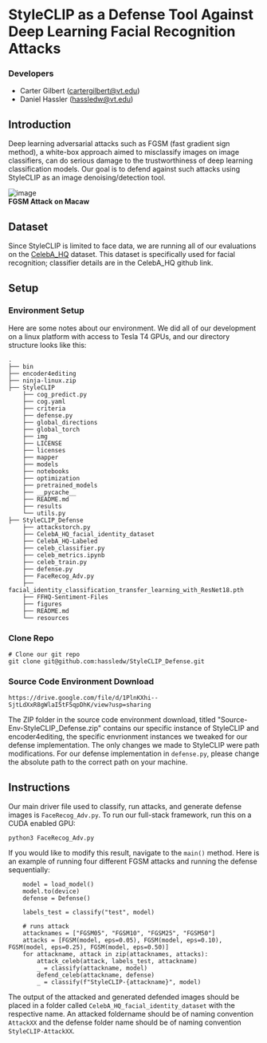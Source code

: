 # StyleCLIP as a Defense Tool Against Deep Learning Facial Recognition Attacks

### Developers
* Carter Gilbert (cartergilbert@vt.edu)
* Daniel Hassler (hassledw@vt.edu)


## Introduction
Deep learning adversarial attacks such as FGSM (fast gradient sign method), a white-box approach aimed to misclassify images on image classifiers, can do serious damage to the trustworthiness of deep learning classification models. Our goal is to defend against such attacks using StyleCLIP as an image denoising/detection tool. 

![image](https://github.com/hassledw/StyleCLIP_Defense/assets/72363518/dbee92af-5e26-4ab0-8a87-e52c8892a6fd)\
**FGSM Attack on Macaw**

## Dataset
Since StyleCLIP is limited to face data, we are running all of our evaluations on the [CelebA_HQ](https://github.com/ndb796/CelebA-HQ-Face-Identity-and-Attributes-Recognition-PyTorch) dataset. This dataset is specifically used for facial recognition; classifier details are in the CelebA_HQ github link.

## Setup

### Environment Setup
Here are some notes about our environment. We did all of our development on a linux platform with access to Tesla T4 GPUs, and our directory structure looks like this:
```
.
├── bin
├── encoder4editing
├── ninja-linux.zip
├── StyleCLIP
    ├── cog_predict.py
    ├── cog.yaml
    ├── criteria
    ├── defense.py
    ├── global_directions
    ├── global_torch
    ├── img
    ├── LICENSE
    ├── licenses
    ├── mapper
    ├── models
    ├── notebooks
    ├── optimization
    ├── pretrained_models
    ├── __pycache__
    ├── README.md
    ├── results
    └── utils.py
├── StyleCLIP_Defense
    ├── attackstorch.py
    ├── CelebA_HQ_facial_identity_dataset
    ├── CelebA_HQ-Labeled
    ├── celeb_classifier.py
    ├── celeb_metrics.ipynb
    ├── celeb_train.py
    ├── defense.py
    ├── FaceRecog_Adv.py
    ├── facial_identity_classification_transfer_learning_with_ResNet18.pth
    ├── FFHQ-Sentiment-Files
    ├── figures
    ├── README.md
    └── resources
```
### Clone Repo
```
# Clone our git repo
git clone git@github.com:hassledw/StyleCLIP_Defense.git
```

### Source Code Environment Download
```
https://drive.google.com/file/d/1PlnKXhi--SjtLdXxR8gWlaI5tF5qpDhK/view?usp=sharing
```
The ZIP folder in the source code environment download, titled "Source-Env-StyleCLIP_Defense.zip" contains our specific instance of StyleCLIP and encoder4editing, the specific envrionment instances we tweaked for our defense implementation. The only changes we made to StyleCLIP were path modifications. For our defense implementation in `defense.py`, please change the absolute path to the correct path on your machine.

## Instructions
Our main driver file used to classify, run attacks, and generate defense images is `FaceRecog_Adv.py`. To run our full-stack framework, run this on a CUDA enabled GPU:
```
python3 FaceRecog_Adv.py
```
If you would like to modify this result, navigate to the `main()` method. Here is an example of running four different FGSM attacks and running the defense sequentially:
```
    model = load_model()
    model.to(device)
    defense = Defense()

    labels_test = classify("test", model)

    # runs attack
    attacknames = ["FGSM05", "FGSM10", "FGSM25", "FGSM50"]
    attacks = [FGSM(model, eps=0.05), FGSM(model, eps=0.10), FGSM(model, eps=0.25), FGSM(model, eps=0.50)]
    for attackname, attack in zip(attacknames, attacks):
        attack_celeb(attack, labels_test, attackname)
        _ = classify(attackname, model)
        defend_celeb(attackname, defense)
        _ = classify(f"StyleCLIP-{attackname}", model)
```
The output of the attacked and generated defended images should be placed in a folder called `CelebA_HQ_facial_identity_dataset` with the respective name. An attacked foldername should be of naming convention `AttackXX` and the defense folder name should be of naming convention `StyleCLIP-AttackXX`.
